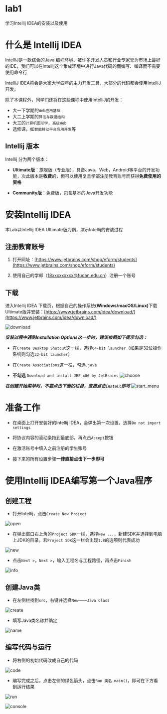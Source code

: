 # lab1
学习Intellij IDEA的安装以及使用


# 什么是 Intellij IDEA
IntelliJ是一款综合的Java 编程环境，被许多开发人员和行业专家誉为市场上最好的IDE，我们可以在Intellij这个集成环境中进行Java代码的而编写、编译而不需要使用命令行


IntelliJ IDEA将会是大家大学四年的主力开发工具，大部分的代码都会使用IntelliJ开发。

除了本课程外，同学们还将在这些课程中使用IntelliJ的开发：

+ 大一下学期的```Web应用基础```
+ 大二上学期的```算法与数据结构```
+ 大三的```计算机图形学```，```高级Web```
+ 选修课，如```智能移动平台应用开发```等


## Intellij 版本

Intellij 分为两个版本：

+ **Ultimate版**：旗舰版（专业版），具备Java，Web，Android等平台的开发功能，次此版本是**收费**的，但可以使用复旦学邮注册教育账号而获得**免费使用的资格**

+ **Community版**：免费版，包含基本的Java开发功能


# 安装Intellij IDEA

本Lab以Intellij IDEA Ultimate版为例，演示Intellij的安装过程

## 注册教育账号

1. 打开网址：[https://www.jetbrains.com/shop/eform/students](https://www.jetbrains.com/shop/eform/students)

2. 使用自己的学邮（18xxxxxxxxx@fudan.edu.cn）注册一个账号


## 下载

 进入Intellij IDEA 下载页，根据自己的操作系统<b>(Windows/macOS/Linux)</b>下载Ultimate版并安装：[https://www.jetbrains.com/idea/download/](https://www.jetbrains.com/idea/download/)

 ![download](https://raw.githubusercontent.com/Java-B-2018/lab1/master/images/download.png)
 
***安装过程中遇到Installation Options这一步时，建议按照如下提示勾选：***

+ 在```Create Desktop Shutcut```这一栏，选择```64-bit launcher```（如果是32位操作系统则勾选```32-bit launcher```）

+ 在```Create Associations```这一栏，勾选```.java```

+ **不勾选** ```Download and install JRE x86 by JetBrains```
![choose](https://raw.githubusercontent.com/Java-B-2018/lab1/master/images/choose.PNG)


***在创建开始菜单时，不要点击下面的栏目，直接点击```install```即可***
![start_menu](https://raw.githubusercontent.com/Java-B-2018/lab1/master/images/start_menu.PNG)

# 准备工作

+ 在桌面上打开安装好的Intellij IDEA，会弹出第一次设置，选择```Do not import settings```


+ 将协议内容的滚动条拖到最底部，再点击```Accept```按钮


+ 在激活账号中填入之前注册的学生账号


+ 接下来的所有设置步骤**一律直接点击下一步即可**


# 使用Intellij IDEA编写第一个Java程序


## 创建工程


+ 打开Intellij，点击```Create New Project```

![open](https://raw.githubusercontent.com/Java-B-2018/lab1/master/images/open.png)

+ 在弹出窗口右上角的```Project SDK```一栏，选择```New ...```，新建SDK并选择到电脑上JDK的目录。若```Project SDK```这一栏会出现```1.8```的选项则代表成功

![new](https://raw.githubusercontent.com/Java-B-2018/lab1/master/images/new.png)

+ 点击```Next >```，```Next >```，输入工程名与工程路径，再点击```Finish```

![info](https://raw.githubusercontent.com/Java-B-2018/lab1/master/images/info.png)


## 创建Java类

+ 在左侧栏找到```src```，右键并选择```New```——```Java Class```

![create](https://raw.githubusercontent.com/Java-B-2018/lab1/master/images/create.png)

+ 填写Java类名称并确定

![name](https://raw.githubusercontent.com/Java-B-2018/lab1/master/images/name.png)

## 编写代码与运行

+ 将右侧的初始代码改成自己的代码

![code](https://raw.githubusercontent.com/Java-B-2018/lab1/master/images/code.png)

+ 编写完成之后，点击左侧的绿色箭头，点击```Run 类名.main()```，即可在下方看到运行结果

![run](https://raw.githubusercontent.com/Java-B-2018/lab1/master/images/run.png)


![console](https://raw.githubusercontent.com/Java-B-2018/lab1/master/images/console.png)
